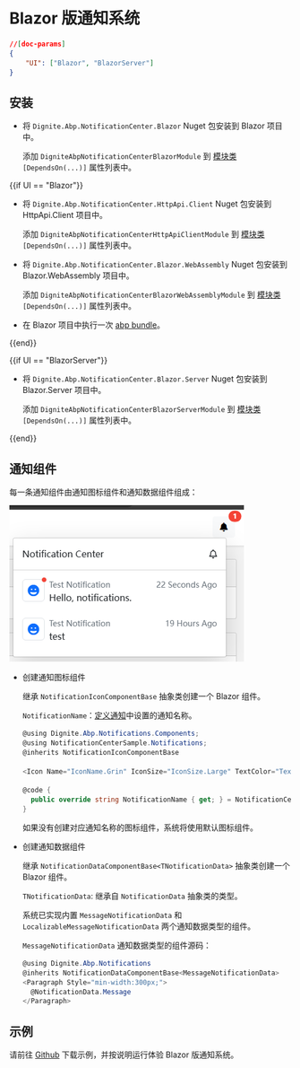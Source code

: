 # Blazor 版通知系统

````json
//[doc-params]
{
    "UI": ["Blazor", "BlazorServer"]
}
````

## 安装

- 将 `Dignite.Abp.NotificationCenter.Blazor` Nuget 包安装到 Blazor 项目中。

  添加 `DigniteAbpNotificationCenterBlazorModule` 到 [模块类](https://docs.abp.io/en/abp/latest/Module-Development-Basics) `[DependsOn(...)]` 属性列表中。

{{if UI == "Blazor"}}

- 将 `Dignite.Abp.NotificationCenter.HttpApi.Client` Nuget 包安装到 HttpApi.Client 项目中。

  添加 `DigniteAbpNotificationCenterHttpApiClientModule` 到 [模块类](https://docs.abp.io/en/abp/latest/Module-Development-Basics) `[DependsOn(...)]` 属性列表中。

- 将 `Dignite.Abp.NotificationCenter.Blazor.WebAssembly` Nuget 包安装到 Blazor.WebAssembly 项目中。

  添加 `DigniteAbpNotificationCenterBlazorWebAssemblyModule` 到 [模块类](https://docs.abp.io/en/abp/latest/Module-Development-Basics) `[DependsOn(...)]` 属性列表中。

- 在 Blazor 项目中执行一次 [abp bundle](https://docs.abp.io/en/abp/latest/CLI#bundle)。

{{end}}

{{if UI == "BlazorServer"}}

- 将 `Dignite.Abp.NotificationCenter.Blazor.Server` Nuget 包安装到 Blazor.Server 项目中。

  添加 `DigniteAbpNotificationCenterBlazorServerModule` 到 [模块类](https://docs.abp.io/en/abp/latest/Module-Development-Basics) `[DependsOn(...)]` 属性列表中。

{{end}}

## 通知组件

每一条通知组件由通知图标组件和通知数据组件组成：

![NotificationsComponent](images/NotificationsComponent.png)

- 创建通知图标组件

  继承 `NotificationIconComponentBase` 抽象类创建一个 Blazor 组件。

  `NotificationName`：[定义通知](Notifications.md#定义通知)中设置的通知名称。

  ```csharp
  @using Dignite.Abp.Notifications.Components;
  @using NotificationCenterSample.Notifications;
  @inherits NotificationIconComponentBase

  <Icon Name="IconName.Grin" IconSize="IconSize.Large" TextColor="TextColor.Primary"></Icon>

  @code {
    public override string NotificationName { get; } = NotificationCenterSampleNotifications.TestNotification;
  }
  ```

  如果没有创建对应通知名称的图标组件，系统将使用默认图标组件。

- 创建通知数据组件

  继承 `NotificationDataComponentBase<TNotificationData>` 抽象类创建一个 Blazor 组件。

  `TNotificationData`: 继承自 `NotificationData` 抽象类的类型。

  系统已实现内置 `MessageNotificationData` 和 `LocalizableMessageNotificationData` 两个通知数据类型的组件。

  `MessageNotificationData` 通知数据类型的组件源码：

  ```csharp
  @using Dignite.Abp.Notifications
  @inherits NotificationDataComponentBase<MessageNotificationData>
  <Paragraph Style="min-width:300px;">
    @NotificationData.Message
  </Paragraph>
  ```

## 示例

请前往 [Github](https://github.com/dignite-projects/dignite-abp/tree/main/samples/FileExplorerSample) 下载示例，并按说明运行体验 Blazor 版通知系统。
